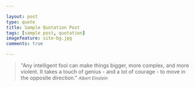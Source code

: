 ```yaml
---

layout: post
type: quote
title: Sample Quotation Post
tags: [sample post, quotation]
imagefeature: site-bg.jpg
comments: true

---
```


>&quot;Any intelligent fool can make things bigger, more complex, and more violent. It takes a touch of genius - and a lot of courage - to move in the opposite direction.&quot;
><small><cite title="Albert Einstein">Albert Einstein</cite></small>